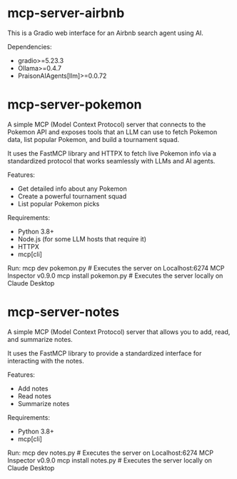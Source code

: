 # mcp-server-airbnb

This is a Gradio web interface for an Airbnb search agent using AI.

Dependencies:

- gradio>=5.23.3
- Ollama>=0.4.7
- PraisonAIAgents[llm]>=0.0.72

# mcp-server-pokemon

A simple MCP (Model Context Protocol) server that connects to the Pokemon API and exposes tools that an LLM can use to fetch Pokemon data, list popular Pokemon, and build a tournament squad.

It uses the FastMCP library and HTTPX to fetch live Pokemon info via a standardized protocol that works seamlessly with LLMs and AI agents.

Features:

- Get detailed info about any Pokemon
- Create a powerful tournament squad
- List popular Pokemon picks

Requirements:

- Python 3.8+
- Node.js (for some LLM hosts that require it)
- HTTPX
- mcp[cli]

Run:
mcp dev pokemon.py # Executes the server on Localhost:6274 MCP Inspector v0.9.0
mcp install pokemon.py # Executes the server locally on Claude Desktop

# mcp-server-notes

A simple MCP (Model Context Protocol) server that allows you to add, read, and summarize notes.

It uses the FastMCP library to provide a standardized interface for interacting with the notes.

Features:

- Add notes
- Read notes
- Summarize notes

Requirements:

- Python 3.8+
- mcp[cli]

Run:
mcp dev notes.py # Executes the server on Localhost:6274 MCP Inspector v0.9.0
mcp install notes.py # Executes the server locally on Claude Desktop
